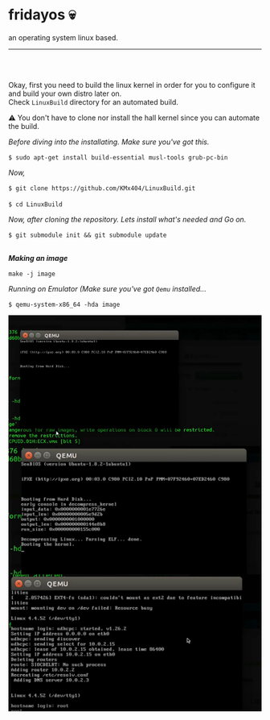 # fridayos :skull: 
an operating system linux based. 

<hr />
<br />
<br />

Okay, first you need to build the linux kernel in order for you to configure it and build your own distro later on. <br />
Check ```LinuxBuild``` directory for an automated build. 


:warning: You don't have to clone nor install the hall kernel since you can automate the build. <br />

<i> Before diving into the installating. Make sure you've got this. </i><br />
```
$ sudo apt-get install build-essential musl-tools grub-pc-bin
```
<i> Now, </i> 
```
$ git clone https://github.com/KMx404/LinuxBuild.git 

$ cd LinuxBuild 
```
<i>Now, after cloning the repository. Lets install what's needed and Go on. </i>

```
$ git submodule init && git submodule update 
 
```
<i> <b> Making an image </b> </i> 
```
make -j image 
```

<i> Running on Emulator (Make sure you've got `Qemu` installed... </i>
```
$ qemu-system-x86_64 -hda image 
``` 

<img src="fridayosSC1.png" style="float: left; margin-right: 10px;" />
<img src="fridayosSC2.png" style="float: left; margin-right: 10px;" />
<img src="fridayosSC3.png" style="float: left; margin-right: 10px;" />


